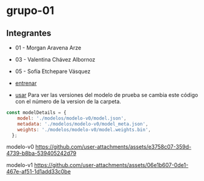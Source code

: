 # grupo-01

## Integrantes

* 01 - Morgan Aravena Arze
* 03 - Valentina Chávez Albornoz
* 05 - Sofía Etchepare Vásquez

* [entrenar](./entrenar/)
* [usar](./usar/)
Para ver las versiones del modelo de prueba se cambia este código con el número de la version de la carpeta.
```javascript
const modelDetails = {
    model: './modelos/modelo-v0/model.json',
    metadata: './modelos/modelo-v0/model_meta.json',
    weights: './modelos/modelo-v0/model.weights.bin',
  };
```
modelo-v0
https://github.com/user-attachments/assets/e3758c07-359d-4739-b8ba-539405242d79

modelo-v1 
https://github.com/user-attachments/assets/06e1b607-0de1-467e-af51-1d1add33c0be



